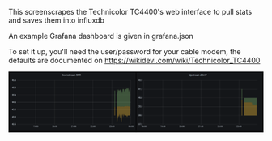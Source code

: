 This screenscrapes the Technicolor TC4400's web interface to pull stats and saves them into influxdb

An example Grafana dashboard is given in grafana.json

To set it up, you'll need the user/password for your cable modem, the defaults are documented on https://wikidevi.com/wiki/Technicolor_TC4400

![Grafana](snr-txpower.png)
